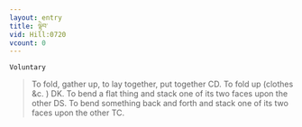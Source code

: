 ```yaml
---
layout: entry
title: ལྟེབ་
vid: Hill:0720
vcount: 0
---
```

`Voluntary` 
> To fold, gather up, to lay together, put together CD\.
 To fold up (clothes &c\.
) DK\.
 To bend a flat thing and stack one of its two faces upon the other DS\.
 To bend something back and forth and stack one of its two faces upon the other TC\.

